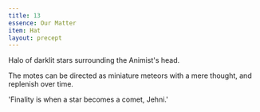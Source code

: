 ```yaml
---
title: 13
essence: Our Matter
item: Hat
layout: precept
---
```


Halo of darklit stars surrounding the Animist's head.

The motes can be directed as miniature meteors with a mere thought, and replenish over time.

'Finality is when a star becomes a comet, Jehni.'
